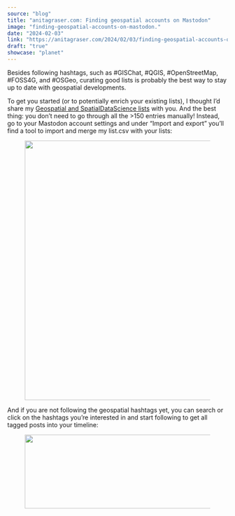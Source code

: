 ```yaml
---
source: "blog"
title: "anitagraser.com: Finding geospatial accounts on Mastodon"
image: "finding-geospatial-accounts-on-mastodon."
date: "2024-02-03"
link: "https://anitagraser.com/2024/02/03/finding-geospatial-accounts-on-mastodon/"
draft: "true"
showcase: "planet"
---
```


<p>Besides following hashtags, such as #GISChat, #QGIS, #OpenStreetMap, #FOSS4G, and #OSGeo, curating good lists is probably the best way to stay up to date with geospatial developments.</p>



<p>To get you started (or to potentially enrich your existing lists), I thought I&#8217;d share my <a href="https://gist.github.com/anitagraser/a37118d74b839602e0f474375f548dfd">Geospatial and SpatialDataScience lists</a> with you. And the best thing: you don&#8217;t need to go through all the &gt;150 entries manually! Instead, go to your Mastodon account settings and under &#8220;Import and export&#8221; you&#8217;ll find a tool to import and merge my list.csv with your lists: </p>



<figure class="wp-block-image size-large"><img width="1024" height="594" data-attachment-id="8782" data-permalink="https://anitagraser.com/2024/02/03/finding-geospatial-accounts-on-mastodon/image-44/" data-orig-file="https://underdark.files.wordpress.com/2024/02/image.png" data-orig-size="1117,648" data-comments-opened="1" data-image-meta="{&quot;aperture&quot;:&quot;0&quot;,&quot;credit&quot;:&quot;&quot;,&quot;camera&quot;:&quot;&quot;,&quot;caption&quot;:&quot;&quot;,&quot;created_timestamp&quot;:&quot;0&quot;,&quot;copyright&quot;:&quot;&quot;,&quot;focal_length&quot;:&quot;0&quot;,&quot;iso&quot;:&quot;0&quot;,&quot;shutter_speed&quot;:&quot;0&quot;,&quot;title&quot;:&quot;&quot;,&quot;orientation&quot;:&quot;0&quot;}" data-image-title="image" data-image-description="" data-image-caption="" data-medium-file="https://underdark.files.wordpress.com/2024/02/image.png?w=300" data-large-file="https://underdark.files.wordpress.com/2024/02/image.png?w=545" src="https://underdark.files.wordpress.com/2024/02/image.png?w=1024" alt="" class="wp-image-8782" srcset="https://underdark.files.wordpress.com/2024/02/image.png?w=1024 1024w, https://underdark.files.wordpress.com/2024/02/image.png?w=150 150w, https://underdark.files.wordpress.com/2024/02/image.png?w=300 300w, https://underdark.files.wordpress.com/2024/02/image.png?w=768 768w, https://underdark.files.wordpress.com/2024/02/image.png 1117w" sizes="(max-width: 1024px) 100vw, 1024px" /></figure>



<p>And if you are not following the geospatial hashtags yet, you can search or click on the hashtags you&#8217;re interested in and start following to get all tagged posts into your timeline: </p>



<figure class="wp-block-image size-large"><img width="590" height="169" data-attachment-id="8791" data-permalink="https://anitagraser.com/2024/02/03/finding-geospatial-accounts-on-mastodon/image-3-11/" data-orig-file="https://underdark.files.wordpress.com/2024/02/image-3.png" data-orig-size="590,169" data-comments-opened="1" data-image-meta="{&quot;aperture&quot;:&quot;0&quot;,&quot;credit&quot;:&quot;&quot;,&quot;camera&quot;:&quot;&quot;,&quot;caption&quot;:&quot;&quot;,&quot;created_timestamp&quot;:&quot;0&quot;,&quot;copyright&quot;:&quot;&quot;,&quot;focal_length&quot;:&quot;0&quot;,&quot;iso&quot;:&quot;0&quot;,&quot;shutter_speed&quot;:&quot;0&quot;,&quot;title&quot;:&quot;&quot;,&quot;orientation&quot;:&quot;0&quot;}" data-image-title="image-3" data-image-description="" data-image-caption="" data-medium-file="https://underdark.files.wordpress.com/2024/02/image-3.png?w=300" data-large-file="https://underdark.files.wordpress.com/2024/02/image-3.png?w=545" src="https://underdark.files.wordpress.com/2024/02/image-3.png?w=590" alt="" class="wp-image-8791" srcset="https://underdark.files.wordpress.com/2024/02/image-3.png 590w, https://underdark.files.wordpress.com/2024/02/image-3.png?w=150 150w, https://underdark.files.wordpress.com/2024/02/image-3.png?w=300 300w" sizes="(max-width: 590px) 100vw, 590px" /></figure>
